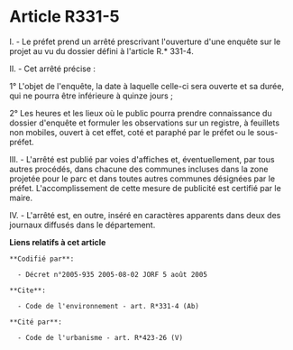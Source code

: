 # Article R331-5

I. - Le préfet prend un arrêté prescrivant l'ouverture d'une enquête sur le projet au vu du dossier défini à l'article R.*
331-4.

II. - Cet arrêté précise :

1° L'objet de l'enquête, la date à laquelle celle-ci sera ouverte et sa durée, qui ne pourra être inférieure à quinze jours ;

2° Les heures et les lieux où le public pourra prendre connaissance du dossier d'enquête et formuler les observations sur un
registre, à feuillets non mobiles, ouvert à cet effet, coté et paraphé par le préfet ou le sous-préfet.

III. - L'arrêté est publié par voies d'affiches et, éventuellement, par tous autres procédés, dans chacune des communes
incluses dans la zone projetée pour le parc et dans toutes autres communes désignées par le préfet. L'accomplissement de
cette mesure de publicité est certifié par le maire.

IV. - L'arrêté est, en outre, inséré en caractères apparents dans deux des journaux diffusés dans le département.

**Liens relatifs à cet article**

	**Codifié par**:

	  - Décret n°2005-935 2005-08-02 JORF 5 août 2005

	**Cite**:

	  - Code de l'environnement - art. R*331-4 (Ab)

	**Cité par**:

	  - Code de l'urbanisme - art. R*423-26 (V)
